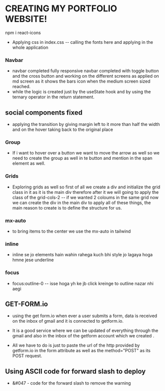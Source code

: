# CREATING MY PORTFOLIO WEBSITE!

<!-- installing react icons -->

npm i react-icons

- Applying css in index.css -- calling the fonts here and applying in the whole application

### Navbar

- navbar completed fully responsive navbar completed with toggle button and the cross button and working on the different screens as applied on md screen as it shows the bars icon when the medium screen sized reached.
- while the logic is created just by the useState hook and by using the ternary operator in the return statement.

## social components fixed

- applying the transition by giving margin left to it more than half the width and on the hover taking back to the original place

### Group

- If i want to hover over a button we want to move the arrow as well so we need to create the group as well in te button and mention in the span element as well.

### Grids

- Exploring grids as well so first of all we create a div and initialize the grid class in it as it is the main div therefore after it we will going to apply the class of the grid-cols-2 -- if we wanted 2 coloums in the same grid now we can create the div in the main div to apply all of these things,
  the main reason to create is to define the structure for us.

### mx-auto

- to bring items to the center we use the mx-auto in tailwind

### inline

- inline se jo elements hain wahin rahega kuch bhi style jo lagaya hoga hmne jese underline

### focus

- focus:outline-0 -- isse hoga yh ke jb click kreinge to outline nazar nhi aegi

## GET-FORM.io

- using the get form.io when ever a user submits a form, data is received on the inbox of gmail and it is connected to getform.io.
- It is a good service where we can be updated of everything through the gmail and also in the inbox of the getform account which we created .

- All we have to do is just to paste the url of the http provided by getform.io in the form attribute as well as the method="POST" as its POST request.

## Using ASCII code for forward slash to deploy

- &#047 - code for the forward slash to remove the warning
